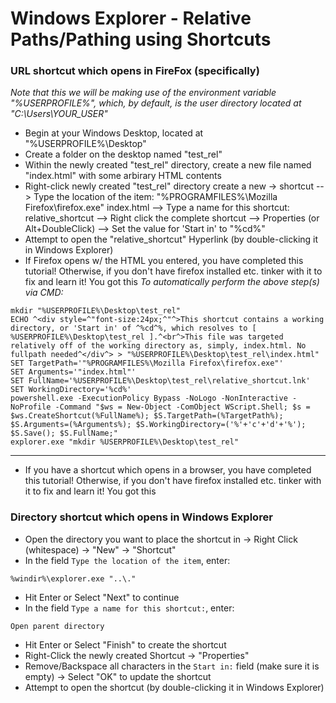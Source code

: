 <!-- 

This file (on GitHub):

https://github.com/mcavallo-git/Coding/search?q=%22relative+shortcut%22

-->

# Windows Explorer - Relative Paths/Pathing using Shortcuts


### URL shortcut which opens in FireFox (specifically)
*Note that this we will be making use of the environment variable "%USERPROFILE%", which, by default, is the user directory located at "C:\Users\YOUR_USER"*
* Begin at your Windows Desktop, located at "%USERPROFILE%\Desktop"
* Create a folder on the desktop named "test_rel"
* Within the newly created "test_rel" directory, create a new file named "index.html" with some arbirary HTML contents
* Right-click newly created "test_rel" directory create a new -> shortcut
--> Type the location of the item: "%PROGRAMFILES%\Mozilla Firefox\firefox.exe" index.html
--> Type a name for this shortcut: relative_shortcut
--> Right click the complete shortcut --> Properties (or Alt+DoubleClick) --> Set the value for 'Start in' to "%cd%"
* Attempt to open the "relative_shortcut" Hyperlink (by double-clicking it in Windows Explorer)
* If Firefox opens w/ the HTML you entered, you have completed this tutorial! Otherwise, if you don't have firefox installed etc. tinker with it to fix and learn it! You got this
*To automatically perform the above step(s) via CMD:*
```
mkdir "%USERPROFILE%\Desktop\test_rel"
ECHO ^<div style=^"font-size:24px;^"^>This shortcut contains a working directory, or 'Start in' of ^%cd^%, which resolves to [ %USERPROFILE%\Desktop\test_rel ].^<br^>This file was targeted relatively off of the working directory as, simply, index.html. No fullpath needed^</div^> > "%USERPROFILE%\Desktop\test_rel\index.html"
SET TargetPath='"%PROGRAMFILES%\Mozilla Firefox\firefox.exe"'
SET Arguments='"index.html"'
SET FullName='%USERPROFILE%\Desktop\test_rel\relative_shortcut.lnk'
SET WorkingDirectory='%cd%'
powershell.exe -ExecutionPolicy Bypass -NoLogo -NonInteractive -NoProfile -Command "$ws = New-Object -ComObject WScript.Shell; $s = $ws.CreateShortcut(%FullName%); $S.TargetPath=(%TargetPath%); $S.Arguments=(%Arguments%); $S.WorkingDirectory=('%'+'c'+'d'+'%'); $S.Save(); $S.FullName;"
explorer.exe "mkdir %USERPROFILE%\Desktop\test_rel"
```
***
* If you have a shortcut which opens in a browser, you have completed this tutorial! Otherwise, if you don't have firefox installed etc. tinker with it to fix and learn it! You got this


### Directory shortcut which opens in Windows Explorer
* Open the directory you want to place the shortcut in -> Right Click (whitespace) -> "New" -> "Shortcut"
* In the field ```Type the location of the item```, enter:
```
%windir%\explorer.exe "..\."
```
* Hit Enter or Select "Next" to continue
* In the field ```Type a name for this shortcut:```, enter:
```
Open parent directory
```
* Hit Enter or Select "Finish" to create the shortcut
* Right-Click the newly created Shortcut -> "Properties"
* Remove/Backspace all characters in the ```Start in:``` field (make sure it is empty) -> Select "OK" to update the shortcut
* Attempt to open the shortcut (by double-clicking it in Windows Explorer)


<!-- ------------------------------------------------------------ -->

<!-- Citation(s) -->

<!--   stackoverflow.com  |  "Making a Windows shortcut start relative to where the folder is?"  |  https://stackoverflow.com/a/8163798 -->

<!-- ------------------------------------------------------------ -->
